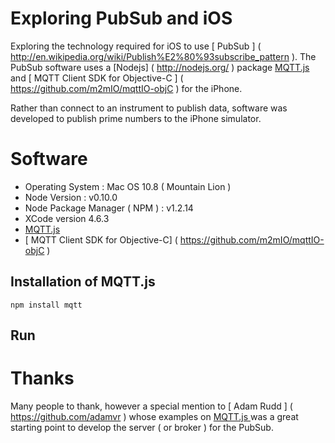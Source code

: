 # Exploring PubSub and iOS

Exploring the technology required for iOS to use [ PubSub ] ( http://en.wikipedia.org/wiki/Publish%E2%80%93subscribe_pattern ). 
The PubSub software uses a [Nodejs] ( http://nodejs.org/ ) package 
[ MQTT.js ]( https://github.com/adamvr/MQTT.js/) and [ MQTT Client SDK for Objective-C ] ( https://github.com/m2mIO/mqttIO-objC ) for the iPhone.

Rather than connect to an instrument to publish data, software was developed 
to publish prime numbers to the iPhone simulator.

# Software
 
* Operating System : Mac OS 10.8 ( Mountain Lion )
* Node Version : v0.10.0 
* Node Package Manager ( NPM ) : v1.2.14 
* XCode version 4.6.3
* [ MQTT.js ]( https://github.com/adamvr/MQTT.js/ ) 
* [ MQTT Client SDK for Objective-C] ( https://github.com/m2mIO/mqttIO-objC )


## Installation of MQTT.js

    npm install mqtt

## Run



# Thanks

Many people to thank, however a special mention to [ Adam Rudd ] ( https://github.com/adamvr ) whose examples on [ MQTT.js ]( https://github.com/adamvr/MQTT.js/ ) was a great starting point to develop the server ( or broker ) for the PubSub.

